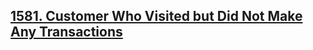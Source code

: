 <h2><a href="https://leetcode.com/problems/customer-who-visited-but-did-not-make-any-transactions/">1581. Customer Who Visited but Did Not Make Any Transactions
</a></h2>
